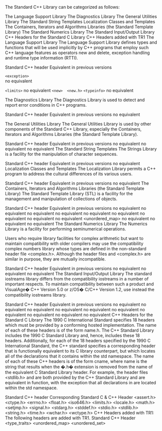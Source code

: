 The Standard C++ Library can be categorized as follows:

The Language Support Library
The Diagnostics Library
The General Utilities Library
The Standard String Templates
Localization Classes and Templates
The Containers, Iterators and Algorithms Libraries (the Standard Template Library)
The Standard Numerics Library
The Standard Input/Output Library
C++ Headers for the Standard C Library
C++ Headers added with TR1
The Language Support Library The Language Support Library defines types and functions that will be used implicitly by C++ programs that employ such C++ language features as operators new and delete, exception handling and runtime type information (RTTI).

Standard C++ header	Equivalent in previous versions

`<exception>`	
no equivalent

`<limits>`	no equivalent
`<new>	<new.h>`
`<typeinfo>`
no equivalent

The Diagnostics Library The Diagnostics Library is used to detect and report error conditions in C++ programs.

Standard C++ header	Equivalent in previous versions
<stdexcept>	
no equivalent

The General Utilities Library The General Utilities Library is used by other components of the Standard C++ Library, especially the Containers, Iterators and Algorithms Libraries (the Standard Template Library).

Standard C++ header	Equivalent in previous versions
<utility>	no equivalent
<functional>	no equivalent
<memory>	no equivalent
The Standard String Templates The Strings Library is a facility for the manipulation of character sequences.

Standard C++ header	Equivalent in previous versions
<string>	no equivalent
Localization Classes and Templates The Localization Library permits a C++ program to address the cultural differences of its various users.

Standard C++ header	Equivalent in previous versions
<locale>	no equivalent
The Containers, Iterators and Algorithms Libraries (the Standard Template Library) The Standard Template Library (STL) is a facility for the management and manipulation of collections of objects.

Standard C++ header	Equivalent in previous versions
<algorithm>	no equivalent
<bitset>	no equivalent
<deque>	no equivalent
<iterator>	no equivalent
<list>	no equivalent
<map>	no equivalent
<queue>	no equivalent
<set>	no equivalent
<stack>	no equivalent
<unordered_map>	no equivalent
<unordered set>	no equivalent
<vector>	no equivalent
The Standard Numerics Library The Numerics Library is a facility for performing seminumerical operations.

Users who require library facilities for complex arithmetic but want to maintain compatibility with older compilers may use the compatibility complex numbers library whose types are defined in the non-standard header file <complex.h>. Although the header files <complex> and <complex.h> are similar in purpose, they are mutually incompatible.

Standard C++ header	Equivalent in previous versions
<complex>	no equivalent
<numeric>	no equivalent
<valarray>	no equivalent
The Standard Input/Output Library The standard iostreams library differs from the compatibility iostreams in a number of important respects. To maintain compatibility between such a product and VisualAge� C++ Version 5.0 or z/OS� C/C++ Version 1.2, use instead the compatibility iostreams library.

Standard C++ header	Equivalent in previous versions
<fstream>	no equivalent
<iomanip>	no equivalent
<ios>	no equivalent
<iosfwd>	no equivalent
<iostream>	no equivalent
<istream>	no equivalent
<ostream>	no equivalent
<streambuf>	no equivalent
<sstream>	no equivalent
<strstream>	no equivalent
C++ Headers for the Standard C Library The 1990 C International Standard specifies 18 headers which must be provided by a conforming hosted implementation. The name of each of these headers is of the form name.h. The C++ Standard Library includes the 1990 C Standard Library and, hence, includes these 18 headers. Additionally, for each of the 18 headers specified by the 1990 C International Standard, the C++ standard specifies a corresponding header that is functionally equivalent to its C library counterpart, but which locates all of the declarations that it contains within the std namespace. The name of each of these C++ headers is of the form cname, where name is the string that results when the �.h� extension is removed from the name of the equivalent C Standard Library header. For example, the header files <stdlib.h> and <cstdlib> are both provided by the C++ Standard Library and are equivalent in function, with the exception that all declarations in <cstdlib> are located within the std namespace.

Standard C++ header	Corresponding Standard C & C++ Header
<cassert>	<assert.h>
<cctype>	<ctype.h>
<cerrno>	<errno.h>
<cfloat>	<float.h>
<ciso646>	<iso646.h>
<climits>	<limits.h>
<clocale>	<locale.h>
<cmath>	<math.h>
<csetjmp>	<setjmp.h>
<csignal>	<signal.h>
<cstdarg>	<stdarg.h>
<cstddef>	<stddef.h>
<cstdio>	<stdio.h>
<cstdlib>	<stdlib.h>
<cstring>	<string.h>
<ctime>	<time.h>
<cwchar>	<wchar.h>
<cwctype>	<wctype.h>
C++ Headers added with TR1: The following headers are added with TR1.
Standard C++ Header
<array>
<random>
<regex>
<type_traits>
<tuple>
<unordered_map>
<unordered_set>